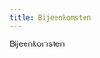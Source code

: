 ```yaml
---
title: Bijeenkomsten
---
```


Bijeenkomsten

<link-container>
<link-button link='{"name": "Bijeenkomsten zoeken","url": "/bijeenkomsten/bijeenkomsten-zoeken"}' ></link-button>
<link-button link='{"name": "Gevolgede bijeenkomsten","url": "/bijeenkomsten/gevolgde-bijeenkomsten"}' ></link-button>
<link-button link='{"name": "Bijeenkomsten organiseren","url": "/bijeenkomsten/bijeenkomsten-organiseren"}' ></link-button>
</link-container>
